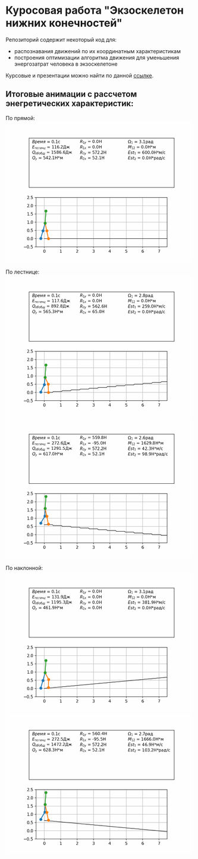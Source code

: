 # Куросовая работа "Экзоскелетон нижних конечностей"

Репозиторий содержит некоторый код для:
- распознавания движений по их координатным характеристикам
- построения оптимизации алгоритма движения для уменьшения энергозатрат человека в экзоскелетоне

Курсовые и презентации можно найти по данной [ссылке](https://github.com/iamm3chanic/exoskeleton/tree/main/docs_and_presentation1).

## Итоговые анимации с рассчетом энегретических характеристик:

По прямой:
![](https://github.com/iamm3chanic/exoskeleton/blob/main/animation/walk.gif)

По лестнице:
![](https://github.com/iamm3chanic/exoskeleton/blob/main/animation/walk_up_stairs.gif)
![](https://github.com/iamm3chanic/exoskeleton/blob/main/animation/walk_down_stairs.gif)

По наклонной:
![](https://github.com/iamm3chanic/exoskeleton/blob/main/animation/walk_up_nakl.gif)
![](https://github.com/iamm3chanic/exoskeleton/blob/main/animation/walk_down_nakl.gif)
